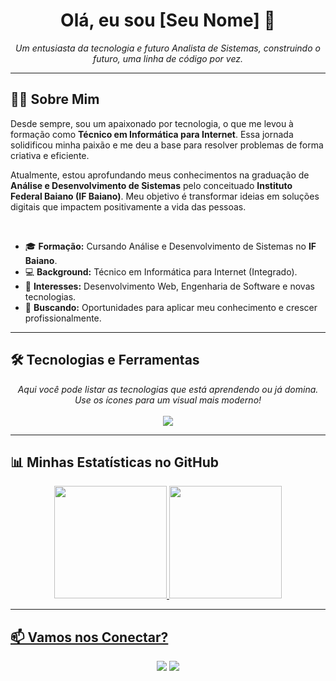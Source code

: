 <h1 align="center">Olá, eu sou [Seu Nome] 👋</h1>

<p align="center">
  <em>Um entusiasta da tecnologia e futuro Analista de Sistemas, construindo o futuro, uma linha de código por vez.</em>
</p>

---

## 👨‍💻 Sobre Mim

<p>
  Desde sempre, sou um apaixonado por tecnologia, o que me levou à formação como <strong>Técnico em Informática para Internet</strong>. Essa jornada solidificou minha paixão e me deu a base para resolver problemas de forma criativa e eficiente.
</p>

<p>
  Atualmente, estou aprofundando meus conhecimentos na graduação de <strong>Análise e Desenvolvimento de Sistemas</strong> pelo conceituado <strong>Instituto Federal Baiano (IF Baiano)</strong>. Meu objetivo é transformar ideias em soluções digitais que impactem positivamente a vida das pessoas.
</p>

<br>

- 🎓 **Formação:** Cursando Análise e Desenvolvimento de Sistemas no **IF Baiano**.
- 💻 **Background:** Técnico em Informática para Internet (Integrado).
- 🌱 **Interesses:** Desenvolvimento Web, Engenharia de Software e novas tecnologias.
- 💼 **Buscando:** Oportunidades para aplicar meu conhecimento e crescer profissionalmente.

---

## 🛠️ Tecnologias e Ferramentas

<p align="center">
  <em>Aqui você pode listar as tecnologias que está aprendendo ou já domina. Use os ícones para um visual mais moderno!</em>
  <br><br>
  <a href="https://skillicons.dev">
    <img src="https://skillicons.dev/icons?i=html,css,js,git,github,vscode" />
  </a>
</p>

---

## 📊 Minhas Estatísticas no GitHub

<div align="center">
  <a href="https://github.com/SEU-NOME-DE-USUARIO">
  <img height="180em" src="https://github-readme-stats.vercel.app/api?username=SEU-NOME-DE-USUARIO&show_icons=true&theme=tokyonight&include_all_commits=true&count_private=true"/>
  <img height="180em" src="https://github-readme-stats.vercel.app/api/top-langs/?username=SEU-NOME-DE-USUARIO&layout=compact&langs_count=7&theme=tokyonight"/>
</div>

---

## 📫 Vamos nos Conectar?

<p align="center">
  <a href="https://www.linkedin.com/in/SEU-USUARIO-DO-LINKEDIN/" target="_blank"><img src="https://img.shields.io/badge/-LinkedIn-%230077B5?style=for-the-badge&logo=linkedin&logoColor=white" target="_blank"></a>
  <a href="mailto:SEU-EMAIL@exemplo.com"><img src="https://img.shields.io/badge/-Gmail-%23333?style=for-the-badge&logo=gmail&logoColor=white" target="_blank"></a>
</p>
